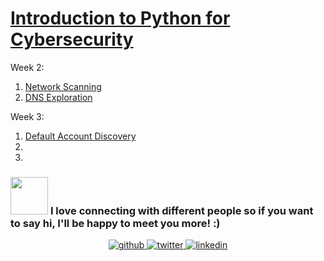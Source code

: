 # [Introduction to Python for Cybersecurity]()

Week 2:
1. [Network Scanning](https://github.com/creeper-exe/PracticeProjects/tree/main/Python%20for%20Cybersecurity%20(Course)/Introduction%20to%20Python%20for%20Cybersecurity/Network%20Scanning)
2. [DNS Exploration](https://github.com/creeper-exe/PracticeProjects/tree/main/Python%20for%20Cybersecurity%20(Course)/Introduction%20to%20Python%20for%20Cybersecurity/DNS%20Exploration)

Week 3:
1. [Default Account Discovery]()
2. []()
3. []()

### <img src="https://media.giphy.com/media/LnQjpWaON8nhr21vNW/giphy.gif" width="60"> <b>I love connecting with different people</b> so if you want to say <b>hi, I'll be happy to meet you more!</b> :)

<div align="center">
<a href="https://github.com/creeper-exe" target="_blank">
<img src=https://img.shields.io/badge/github-%2324292e.svg?&style=for-the-badge&logo=github&logoColor=white alt=github style="margin-bottom: 5px;" />
</a>
<a href="https://twitter.com/Nouureldin_Ehab" target="_blank">
<img src=https://img.shields.io/badge/twitter-%2300acee.svg?&style=for-the-badge&logo=twitter&logoColor=white alt=twitter style="margin-bottom: 5px;" />
</a>
<a href="https://linkedin.com/in/noureldin-ehab-a57940190" target="_blank">
<img src=https://img.shields.io/badge/linkedin-%231E77B5.svg?&style=for-the-badge&logo=linkedin&logoColor=white alt=linkedin style="margin-bottom: 5px;" />
</a>  
</div>  
  
